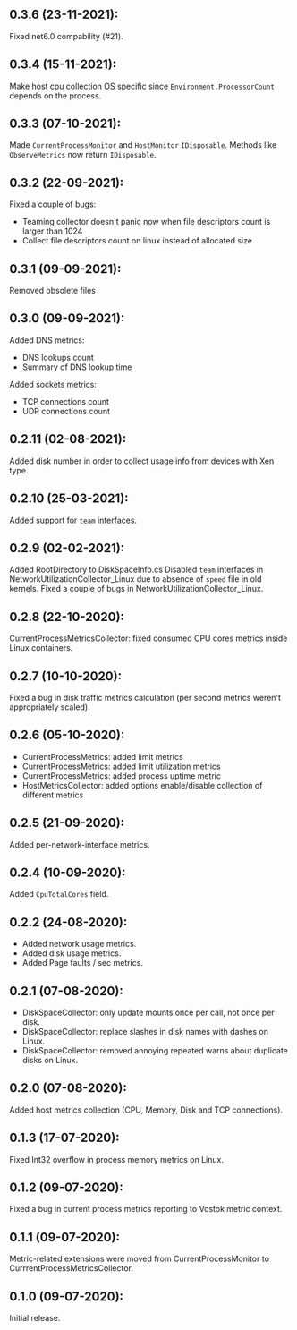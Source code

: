 ## 0.3.6 (23-11-2021):

Fixed net6.0 compability (#21).

## 0.3.4 (15-11-2021):

Make host cpu collection OS specific since `Environment.ProcessorCount` depends on the process.

## 0.3.3 (07-10-2021):

Made `CurrentProcessMonitor` and `HostMonitor` `IDisposable`. 
Methods like `ObserveMetrics` now return `IDisposable`.

## 0.3.2 (22-09-2021):

Fixed a couple of bugs:
- Teaming collector doesn't panic now when file descriptors count is larger than 1024
- Collect file descriptors count on linux instead of allocated size

## 0.3.1 (09-09-2021):

Removed obsolete files

## 0.3.0 (09-09-2021):

Added DNS metrics:
- DNS lookups count
- Summary of DNS lookup time 

Added sockets metrics:
- TCP connections count
- UDP connections count

## 0.2.11 (02-08-2021):

Added disk number in order to collect usage info from devices with Xen type. 

## 0.2.10 (25-03-2021):

Added support for `team` interfaces. 

## 0.2.9 (02-02-2021):

Added RootDirectory to DiskSpaceInfo.cs
Disabled `team` interfaces in NetworkUtilizationCollector_Linux due to absence of `speed` file in old kernels.
Fixed a couple of bugs in NetworkUtilizationCollector_Linux.

## 0.2.8 (22-10-2020):

CurrentProcessMetricsCollector: fixed consumed CPU cores metrics inside Linux containers.

## 0.2.7 (10-10-2020):

Fixed a bug in disk traffic metrics calculation (per second metrics weren't appropriately scaled).

## 0.2.6 (05-10-2020):

- CurrentProcessMetrics: added limit metrics
- CurrentProcessMetrics: added limit utilization metrics
- CurrentProcessMetrics: added process uptime metric
- HostMetricsCollector: added options enable/disable collection of different metrics

## 0.2.5 (21-09-2020):

Added per-network-interface metrics.

## 0.2.4 (10-09-2020):

Added `CpuTotalCores` field.

## 0.2.2 (24-08-2020):

- Added network usage metrics.
- Added disk usage metrics.
- Added Page faults / sec metrics.

## 0.2.1 (07-08-2020):

- DiskSpaceCollector: only update mounts once per call, not once per disk.
- DiskSpaceCollector: replace slashes in disk names with dashes on Linux.
- DiskSpaceCollector: removed annoying repeated warns about duplicate disks on Linux.

## 0.2.0 (07-08-2020):

Added host metrics collection (CPU, Memory, Disk and TCP connections).

## 0.1.3 (17-07-2020):

Fixed Int32 overflow in process memory metrics on Linux.

## 0.1.2 (09-07-2020):

Fixed a bug in current process metrics reporting to Vostok metric context.

## 0.1.1 (09-07-2020):

Metric-related extensions were moved from CurrentProcessMonitor to CurrrentProcessMetricsCollector.

## 0.1.0 (09-07-2020):

Initial release.
